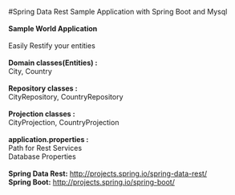 #Spring Data Rest Sample Application with Spring Boot and Mysql<br />
<br />
**Sample World Application**<br />
<br />
Easily Restify your entities<br />
<br />
**Domain classes(Entities) :**<br />
City, Country<br />
<br />
**Repository classes :**<br />
CityRepository, CountryRepository<br />
<br />
**Projection classes :**<br />
CityProjection, CountryProjection<br />
<br />
**application.properties :**<br />
Path for Rest Services<br />
Database Properties<br />
<br />
**Spring Data Rest:** http://projects.spring.io/spring-data-rest/<br />
**Spring Boot:** http://projects.spring.io/spring-boot/<br />
<br />



